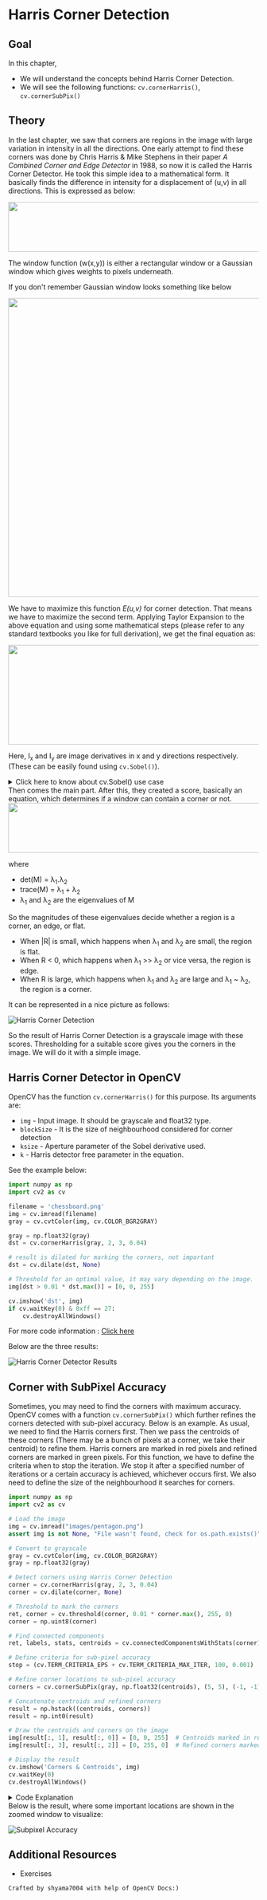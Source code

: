 # Harris Corner Detection

## Goal

In this chapter,

- We will understand the concepts behind Harris Corner Detection.
- We will see the following functions: `cv.cornerHarris()`, `cv.cornerSubPix()`

## Theory
In the last chapter, we saw that corners are regions in the image with large variation in intensity in all the directions. One early attempt to find these corners was done by Chris Harris & Mike Stephens in their paper *A Combined Corner and Edge Detector* in 1988, so now it is called the Harris Corner Detector. He took this simple idea to a mathematical form. It basically finds the difference in intensity for a displacement of (u,v) in all directions. This is expressed as below:

<div align = center><img src = https://github.com/shyama7004/OpenCV-Personal-Documentation/blob/main/Images/22.png width =600 height =100></div>

The window function \(w(x,y)\) is either a rectangular window or a Gaussian window which gives weights to pixels underneath.

If you don't remember Gaussian window looks something like below

<div align ="center"><img src = "https://i.sstatic.net/aXMJ3.png" width =600 ></div>

We have to maximize this function <em>E(u,v)</em> for corner detection. That means we have to maximize the second term. Applying Taylor Expansion to the above equation and using some mathematical steps (please refer to any standard textbooks you like for full derivation), we get the final equation as:


<div align = center><img src = https://github.com/shyama7004/OpenCV-Personal-Documentation/blob/main/Images/23.png width =600 height =200></div>

Here, I<sub>x</sub> and I<sub>y</sub> are image derivatives in x and y directions respectively. (These can be easily found using `cv.Sobel()`).

<details>
<summary>Click here to know about cv.Sobel() use case</summary>

```cpp
import numpy as np
import cv2 as cv

# Load the image
img = cv.imread("images/messi.jpg")#replace images/messi.jpg by your own image path
if img is None:
    print("The image wasn't found.")
    exit()

# Apply the Sobel operator to compute the gradient
gradient_x = cv.Sobel(img, cv.CV_64F, 1, 0, ksize=3)  # Gradient in x direction
gradient_y = cv.Sobel(img, cv.CV_64F, 0, 1, ksize=3)  # Gradient in y direction

# Combine gradients (optional)
gradient = cv.magnitude(gradient_x, gradient_y)

# Print the gradient matrix
print(gradient)

# Optionally, display the gradients
cv.imshow("Gradient X", gradient_x)
cv.imshow("Gradient Y", gradient_y)
cv.imshow("Gradient Magnitude", gradient)
cv.waitKey(0)
cv.destroyAllWindows()
```
</details>
Then comes the main part. After this, they created a score, basically an equation, which determines if a window can contain a corner or not.

<div align = center><img src = https://github.com/shyama7004/OpenCV-Personal-Documentation/blob/main/Images/24.png width =600 height =100></div>

where 
- det(M) = &lambda;<sub>1</sub>.&lambda;<sub>2</sub>
- trace(M) = &lambda;<sub>1</sub> + &lambda;<sub>2</sub>
- &lambda;<sub>1</sub> and &lambda;<sub>2</sub> are the eigenvalues of M

So the magnitudes of these eigenvalues decide whether a region is a corner, an edge, or flat.

- When |R| is small, which happens when &lambda;<sub>1</sub> and &lambda;<sub>2</sub> are small, the region is flat.
- When R < 0, which happens when &lambda;<sub>1</sub> >> &lambda;<sub>2</sub> or vice versa, the region is edge.
- When R is large, which happens when &lambda;<sub>1</sub> and &lambda;<sub>2</sub> are large and &lambda;<sub>1</sub> ~ &lambda;<sub>2</sub>, the region is a corner.

It can be represented in a nice picture as follows:

![Harris Corner Detection](https://docs.opencv.org/4.x/harris_region.jpg)

So the result of Harris Corner Detection is a grayscale image with these scores. Thresholding for a suitable score gives you the corners in the image. We will do it with a simple image.

## Harris Corner Detector in OpenCV
OpenCV has the function `cv.cornerHarris()` for this purpose. Its arguments are:

- `img` - Input image. It should be grayscale and float32 type.
- `blockSize` - It is the size of neighbourhood considered for corner detection
- `ksize` - Aperture parameter of the Sobel derivative used.
- `k` - Harris detector free parameter in the equation.

See the example below:

```python
import numpy as np
import cv2 as cv

filename = 'chessboard.png'
img = cv.imread(filename)
gray = cv.cvtColor(img, cv.COLOR_BGR2GRAY)

gray = np.float32(gray)
dst = cv.cornerHarris(gray, 2, 3, 0.04)

# result is dilated for marking the corners, not important
dst = cv.dilate(dst, None)

# Threshold for an optimal value, it may vary depending on the image.
img[dst > 0.01 * dst.max()] = [0, 0, 255]

cv.imshow('dst', img)
if cv.waitKey(0) & 0xff == 27:
    cv.destroyAllWindows()
```

For more code information : [Click here](https://github.com/shyama7004/OpenCV-Personal-Documentation/blob/main/More%20Explanation/11.1.md)

Below are the three results:

![Harris Corner Detector Results](https://docs.opencv.org/4.x/harris_result.jpg)

## Corner with SubPixel Accuracy
Sometimes, you may need to find the corners with maximum accuracy. OpenCV comes with a function `cv.cornerSubPix()` which further refines the corners detected with sub-pixel accuracy. Below is an example. As usual, we need to find the Harris corners first. Then we pass the centroids of these corners (There may be a bunch of pixels at a corner, we take their centroid) to refine them. Harris corners are marked in red pixels and refined corners are marked in green pixels. For this function, we have to define the criteria when to stop the iteration. We stop it after a specified number of iterations or a certain accuracy is achieved, whichever occurs first. We also need to define the size of the neighbourhood it searches for corners.

```python
import numpy as np
import cv2 as cv

# Load the image
img = cv.imread("images/pentagon.png")
assert img is not None, "File wasn't found, check for os.path.exists()"

# Convert to grayscale
gray = cv.cvtColor(img, cv.COLOR_BGR2GRAY)
gray = np.float32(gray)

# Detect corners using Harris Corner Detection
corner = cv.cornerHarris(gray, 2, 3, 0.04)
corner = cv.dilate(corner, None)

# Threshold to mark the corners
ret, corner = cv.threshold(corner, 0.01 * corner.max(), 255, 0)
corner = np.uint8(corner)

# Find connected components
ret, labels, stats, centroids = cv.connectedComponentsWithStats(corner)

# Define criteria for sub-pixel accuracy
stop = (cv.TERM_CRITERIA_EPS + cv.TERM_CRITERIA_MAX_ITER, 100, 0.001)

# Refine corner locations to sub-pixel accuracy
corners = cv.cornerSubPix(gray, np.float32(centroids), (5, 5), (-1, -1), stop)

# Concatenate centroids and refined corners
result = np.hstack((centroids, corners))
result = np.int0(result)

# Draw the centroids and corners on the image
img[result[:, 1], result[:, 0]] = [0, 0, 255]  # Centroids marked in red
img[result[:, 3], result[:, 2]] = [0, 255, 0]  # Refined corners marked in green

# Display the result
cv.imshow('Corners & Centroids', img)
cv.waitKey(0)
cv.destroyAllWindows()
```
<details>
<summary>Code Explanation</summary>

## Explanation

```python
# Detect corners using Harris Corner Detection
corner = cv.cornerHarris(gray, 2, 3, 0.04)
corner = cv.dilate(corner, None)
```
- **`corner = cv.cornerHarris(gray, 2, 3, 0.04)`**: Applies the Harris Corner Detection algorithm to detect corners in the grayscale image. The parameters are:
  - `gray`: Input grayscale image.
  - `2`: Block size, which is the neighborhood size considered for corner detection.
  - `3`: Aperture parameter for the Sobel operator (used internally in corner detection).
  - `0.04`: Harris detector free parameter (typically between 0.04 to 0.06).
- **`corner = cv.dilate(corner, None)`**: Dilates the corner regions to make them more prominent in the output image. Dilation increases the thickness of the corner points detected.

```python
# Threshold to mark the corners
ret, corner = cv.threshold(corner, 0.01 * corner.max(), 255, 0)
corner = np.uint8(corner)
```
- **`ret, corner = cv.threshold(corner, 0.01 * corner.max(), 255, 0)`**: Applies a binary threshold to the corner detection result to mark the corners. The threshold value is set to 1% of the maximum corner response value. If a pixel value is greater than the threshold, it is set to 255 (white); otherwise, it is set to 0 (black).
- **`corner = np.uint8(corner)`**: Converts the result of the thresholding to an unsigned 8-bit integer type, which is the standard format for image data.

```python
# Find connected components
ret, labels, stats, centroids = cv.connectedComponentsWithStats(corner)
```
- **`ret, labels, stats, centroids = cv.connectedComponentsWithStats(corner)`**: Finds connected components in the binary image (`corner`). It returns:
  - `ret`: The number of connected components.
  - `labels`: An array where each element has a label indicating which connected component it belongs to.
  - `stats`: Statistics about each connected component (e.g., bounding box, area).
  - `centroids`: The centroids (center points) of each connected component.

```python
# Define criteria for sub-pixel accuracy
stop = (cv.TERM_CRITERIA_EPS + cv.TERM_CRITERIA_MAX_ITER, 100, 0.001)
```
- **`stop = (cv.TERM_CRITERIA_EPS + cv.TERM_CRITERIA_MAX_ITER, 100, 0.001)`**: Defines the termination criteria for the sub-pixel corner refinement. It stops the algorithm when:
  - `cv.TERM_CRITERIA_EPS + cv.TERM_CRITERIA_MAX_ITER`: Either the specified accuracy (`EPS`) or the maximum number of iterations (`MAX_ITER`) is reached.
  - `100`: The maximum number of iterations.
  - `0.001`: The desired accuracy (epsilon) for corner refinement.

```python
# Refine corner locations to sub-pixel accuracy
corners = cv.cornerSubPix(gray, np.float32(centroids), (5, 5), (-1, -1), stop)
```
- **`corners = cv.cornerSubPix(gray, np.float32(centroids), (5, 5), (-1, -1), stop)`**: Refines the corner positions to sub-pixel accuracy based on the centroids found earlier. It uses the grayscale image as input, and the centroids as initial estimates. The parameters `(5, 5)` define the half-size of the search window, and `(-1, -1)` specifies the region of interest (full image in this case).

```python
# Concatenate centroids and refined corners
result = np.hstack((centroids, corners))
result = np.int0(result)
```
- **`result = np.hstack((centroids, corners))`**: Horizontally stacks the centroids and their corresponding refined corners into a single array for easier processing.
- **`result = np.int0(result)`**: Converts the resulting array to integer format, ensuring that the coordinates are in pixel format (integer values).

```python
# Draw the centroids and corners on the image
img[result[:, 1], result[:, 0]] = [0, 0, 255]  # Centroids marked in red
img[result[:, 3], result[:, 2]] = [0, 255, 0]  # Refined corners marked in green
```
- **`img[result[:, 1], result[:, 0]] = [0, 0, 255]`**: Marks the original centroids on the image with red color (`[0, 0, 255]` in BGR format).
- **`img[result[:, 3], result[:, 2]] = [0, 255, 0]`**: Marks the refined corners on the image with green color (`[0, 255, 0]` in BGR format).

```python
# Display the result
cv.imshow('Corners & Centroids', img)
cv.waitKey(0)
cv.destroyAllWindows()
```
- **`cv.imshow('Corners & Centroids', img)`**: Displays the image with the marked centroids and corners in a window titled "Corners & Centroids".
- **`cv.waitKey(0)`**: Waits indefinitely for a key press. This is necessary to keep the image window open.
- **`cv.destroyAllWindows()`**: Closes all OpenCV windows that were opened during the program.

</details>
Below is the result, where some important locations are shown in the zoomed window to visualize:

![Subpixel Accuracy](https://docs.opencv.org/4.x/subpixel3.png)

## Additional Resources
- Exercises
```
Crafted by shyama7004 with help of OpenCV Docs:)
